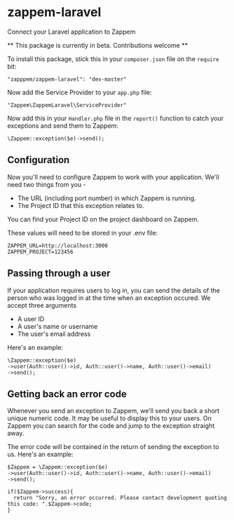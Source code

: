 # zappem-laravel
Connect your Laravel application to Zappem

** This package is currently in beta. Contributions welcome **

To install this package, stick this in your `composer.json` file on the `require` bit:

    "zapppem/zappem-laravel": "dev-master"

Now add the Service Provider to your `app.php` file:

    "Zappem\ZappemLaravel\ServiceProvider"

Now add this in your `Handler.php` file in the `report()` function to catch your exceptions and send them to Zappem:

    \Zappem::exception($e)->send();

## Configuration

Now you'll need to configure Zappem to work with your application. We'll need two things from you - 
 * The URL (including port number) in which Zappem is running.
 * The Project ID that this exception relates to.
 
You can find your Project ID on the project dashboard on Zappem.

These values will need to be stored in your .env file:

    ZAPPEM_URL=http://localhost:3000
    ZAPPEM_PROJECT=123456


## Passing through a user

If your application requires users to log in, you can send the details of the person who was logged in at the time when an exception occured. We accept three arguments
 * A user ID
 * A user's name or username
 * The user's email address
 
Here's an example:

    \Zappem::exception($e)
    ->user(Auth::user()->id, Auth::user()->name, Auth::user()->email)
    ->send();
  
## Getting back an error code

Whenever you send an exception to Zappem, we'll send you back a short unique numeric code. It may be useful to display this to your users. On Zappem you can search for the code and jump to the exception straight away.

The error code will be contained in the return of sending the exception to us. Here's an example:

    $Zappem = \Zappem::exception($e)
    ->user(Auth::user()->id, Auth::user()->name, Auth::user()->email)
    ->send();
    
    if($Zappem->success){
      return "Sorry, an error occurred. Please contact development quoting this code: ".$Zappem->code;
    }

  
